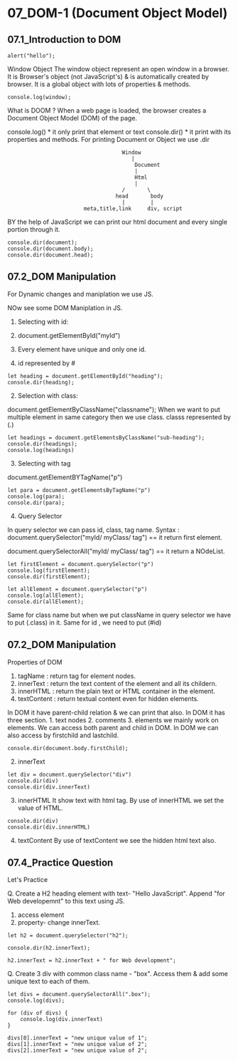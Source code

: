 # 07_DOM-1 (Document Object Model)

## 07.1_Introduction to DOM
```
alert("hello");
```

Window Object
    The window object represent an open window in a browser. 
    It is Browser's object (not JavaScript's) & is automatically created by browser.
    It is a global object with lots of properties & methods. 
```    
console.log(window);
```

What is DOOM ?
 When a web page is loaded, the browser creates a Document Object Model (DOM) of the page.

 console.log()   * it only print that element or text
 console.dir()   * it print with its properties and methods.
 For printing Document or Object we use .dir

                                        Window
                                           |
                                            Document
                                            |
                                            Html
                                            |
                                        /       \
                                      head       body
                                        |        |
                            meta,title,link     div, script 


BY the help of JavaScript we can print our html document and every single portion through it.
```
console.dir(document);
console.dir(document.body);
console.dir(document.head);
```


## 07.2_DOM Manipulation

For Dynamic changes and maniplation we use JS.  

NOw see some DOM Maniplation in JS.

1. Selecting with id:
   
1. document.getElementById("myId")
2. Every element have unique and only one id.
3. id represented by #
```
let heading = document.getElementById("heading");
console.dir(heading);
```
2. Selection with class:
   
document.getElementByClassName("classname");
When we want to put multiple element in same category then we use class. 
classs represented by (.)
```
let headings = document.getElementsByClassName("sub-heading");
console.dir(headings);
console.log(headings)
```
3. Selecting with tag

document.getElementBYTagName("p")
```
let para = document.getElementsByTagName("p")
console.log(para);
console.dir(para);
```
4. Query Selector

In query selector we can pass id, class, tag name.
Syntax :
document.querySelector("myId/ myClass/ tag")   == it return first element.

document.querySelectorAll("myId/ myClass/ tag")   == it return a NOdeList.

```
let firstElement = document.querySelector("p")
console.log(firstElement);
console.dir(firstElement);
```
```
let allElement = document.querySelector("p")
console.log(allElement);
console.dir(allElement);
```
Same for class name but when we put className in query selector we have to put (.class) in it.
Same for id , we need to put (#id)


## 07.2_DOM Manipulation

Properties of DOM

1. tagName : return tag for element nodes.
2. innerText : return the text content of the element and all its childern.
3. innerHTML : return the plain text or HTML container in the element.
4. textContent : return textual content even for hidden elements.


 In DOM it have parent-child relation & we can print that also. 
 In DOM it has three section.
    1. text nodes   2. comments  3. elements
    we mainly work on elements.
    We can access both parent and child in DOM.
    In DOM we can also access by firstchild and lastchild.
```
console.dir(document.body.firstChild);
```
2. innerText
```
let div = document.querySelector("div")
console.dir(div)
console.dir(div.innerText)
```
3. innerHTML
It show text with html tag.
By use of innerHTML we set the value of HTML.
```
console.dir(div)
console.dir(div.innerHTML)
```
4. textContent
By use of textContent we see the hidden html text also.


## 07.4_Practice Question

Let's Practice


Q. Create a H2 heading element with text- "Hello JavaScript". Append "for Web developemnt" to this text using JS.

1. access element
2. property- change innerText.

```
let h2 = document.querySelector("h2");

console.dir(h2.innerText);

h2.innerText = h2.innerText + " for Web development";
```

Q. Create 3 div with common class name - "box". Access them & add some unique text to each of them.

```
let divs = document.querySelectorAll(".box");
console.log(divs);

for (div of divs) {
    console.log(div.innerText)
}

divs[0].innerText = "new unique value of 1";
divs[1].innerText = "new unique value of 2";
divs[2].innerText = "new unique value of 2";
```
